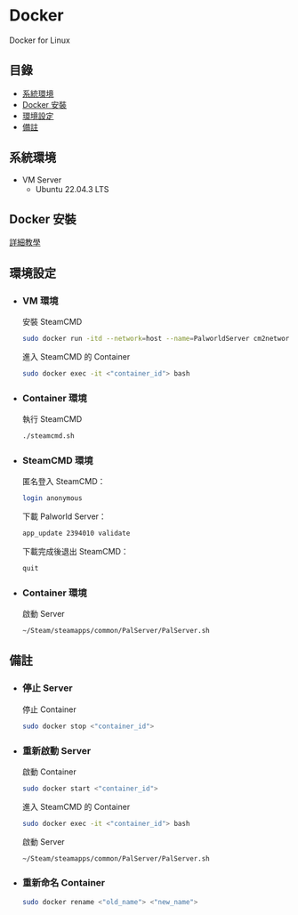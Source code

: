 # Docker
Docker for Linux

## 目錄
- [系統環境](#系統環境)
- [Docker 安裝](#docker-安裝)
- [環境設定](#環境設定)
- [備註](#備註)

## 系統環境
- VM Server
    - Ubuntu 22.04.3 LTS

## Docker 安裝
[詳細教學](/picophi/Linux/Docker/README.md)

## 環境設定
- ### VM 環境
    安裝 SteamCMD
    ```bash
    sudo docker run -itd --network=host --name=PalworldServer cm2network/steamcmd bash
    ```
    進入 SteamCMD 的 Container
    ```bash
    sudo docker exec -it <"container_id"> bash
    ```
- ### Container 環境
    執行 SteamCMD
    ```bash
    ./steamcmd.sh
    ```
- ### SteamCMD 環境
    匿名登入 SteamCMD：
    ```bash
    login anonymous
    ```
    下載 Palworld Server：
    ```bash
    app_update 2394010 validate
    ```
    下載完成後退出 SteamCMD：
    ```bash
    quit
    ```
- ### Container 環境
    啟動 Server
    ```bash
    ~/Steam/steamapps/common/PalServer/PalServer.sh
    ```

## 備註
- ### 停止 Server
    停止 Container
    ```bash
    sudo docker stop <"container_id">
    ```
- ### 重新啟動 Server
    啟動 Container
    ```bash
    sudo docker start <"container_id">
    ```
    進入 SteamCMD 的 Container
    ```bash
    sudo docker exec -it <"container_id"> bash
    ```
    啟動 Server
    ```bash
    ~/Steam/steamapps/common/PalServer/PalServer.sh
    ```
- ### 重新命名 Container
    ```bash
    sudo docker rename <"old_name"> <"new_name">
    ```
